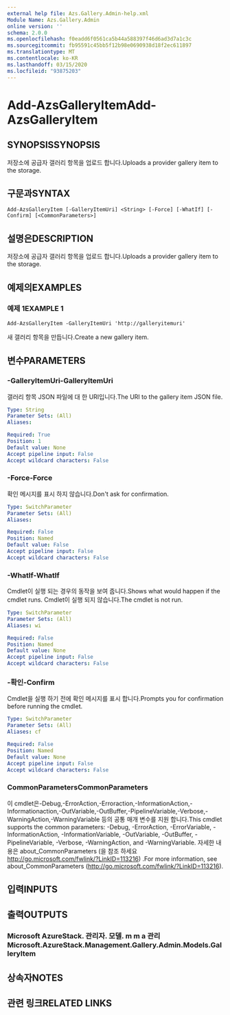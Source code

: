 ```yaml
---
external help file: Azs.Gallery.Admin-help.xml
Module Name: Azs.Gallery.Admin
online version: ''
schema: 2.0.0
ms.openlocfilehash: f0eadd6f0561ca5b44a588397f46d6ad3d7a1c3c
ms.sourcegitcommit: fb95591c45bb5f12b98e0690938d18f2ec611897
ms.translationtype: MT
ms.contentlocale: ko-KR
ms.lasthandoff: 03/15/2020
ms.locfileid: "93875203"
---
```

# <span data-ttu-id="d7b80-101">Add-AzsGalleryItem</span><span class="sxs-lookup"><span data-stu-id="d7b80-101">Add-AzsGalleryItem</span></span>

## <span data-ttu-id="d7b80-102">SYNOPSIS</span><span class="sxs-lookup"><span data-stu-id="d7b80-102">SYNOPSIS</span></span>
<span data-ttu-id="d7b80-103">저장소에 공급자 갤러리 항목을 업로드 합니다.</span><span class="sxs-lookup"><span data-stu-id="d7b80-103">Uploads a provider gallery item to the storage.</span></span>

## <span data-ttu-id="d7b80-104">구문과</span><span class="sxs-lookup"><span data-stu-id="d7b80-104">SYNTAX</span></span>

```
Add-AzsGalleryItem [-GalleryItemUri] <String> [-Force] [-WhatIf] [-Confirm] [<CommonParameters>]
```

## <span data-ttu-id="d7b80-105">설명은</span><span class="sxs-lookup"><span data-stu-id="d7b80-105">DESCRIPTION</span></span>
<span data-ttu-id="d7b80-106">저장소에 공급자 갤러리 항목을 업로드 합니다.</span><span class="sxs-lookup"><span data-stu-id="d7b80-106">Uploads a provider gallery item to the storage.</span></span>

## <span data-ttu-id="d7b80-107">예제의</span><span class="sxs-lookup"><span data-stu-id="d7b80-107">EXAMPLES</span></span>

### <span data-ttu-id="d7b80-108">예제 1</span><span class="sxs-lookup"><span data-stu-id="d7b80-108">EXAMPLE 1</span></span>
```
Add-AzsGalleryItem -GalleryItemUri 'http://galleryitemuri'
```

<span data-ttu-id="d7b80-109">새 갤러리 항목을 만듭니다.</span><span class="sxs-lookup"><span data-stu-id="d7b80-109">Create a new gallery item.</span></span>

## <span data-ttu-id="d7b80-110">변수</span><span class="sxs-lookup"><span data-stu-id="d7b80-110">PARAMETERS</span></span>

### <span data-ttu-id="d7b80-111">-GalleryItemUri</span><span class="sxs-lookup"><span data-stu-id="d7b80-111">-GalleryItemUri</span></span>
<span data-ttu-id="d7b80-112">갤러리 항목 JSON 파일에 대 한 URI입니다.</span><span class="sxs-lookup"><span data-stu-id="d7b80-112">The URI to the gallery item JSON file.</span></span>

```yaml
Type: String
Parameter Sets: (All)
Aliases:

Required: True
Position: 1
Default value: None
Accept pipeline input: False
Accept wildcard characters: False
```

### <span data-ttu-id="d7b80-113">-Force</span><span class="sxs-lookup"><span data-stu-id="d7b80-113">-Force</span></span>
<span data-ttu-id="d7b80-114">확인 메시지를 표시 하지 않습니다.</span><span class="sxs-lookup"><span data-stu-id="d7b80-114">Don't ask for confirmation.</span></span>

```yaml
Type: SwitchParameter
Parameter Sets: (All)
Aliases:

Required: False
Position: Named
Default value: False
Accept pipeline input: False
Accept wildcard characters: False
```

### <span data-ttu-id="d7b80-115">-WhatIf</span><span class="sxs-lookup"><span data-stu-id="d7b80-115">-WhatIf</span></span>
<span data-ttu-id="d7b80-116">Cmdlet이 실행 되는 경우의 동작을 보여 줍니다.</span><span class="sxs-lookup"><span data-stu-id="d7b80-116">Shows what would happen if the cmdlet runs.</span></span>
<span data-ttu-id="d7b80-117">Cmdlet이 실행 되지 않습니다.</span><span class="sxs-lookup"><span data-stu-id="d7b80-117">The cmdlet is not run.</span></span>

```yaml
Type: SwitchParameter
Parameter Sets: (All)
Aliases: wi

Required: False
Position: Named
Default value: None
Accept pipeline input: False
Accept wildcard characters: False
```

### <span data-ttu-id="d7b80-118">-확인</span><span class="sxs-lookup"><span data-stu-id="d7b80-118">-Confirm</span></span>
<span data-ttu-id="d7b80-119">Cmdlet을 실행 하기 전에 확인 메시지를 표시 합니다.</span><span class="sxs-lookup"><span data-stu-id="d7b80-119">Prompts you for confirmation before running the cmdlet.</span></span>

```yaml
Type: SwitchParameter
Parameter Sets: (All)
Aliases: cf

Required: False
Position: Named
Default value: None
Accept pipeline input: False
Accept wildcard characters: False
```

### <span data-ttu-id="d7b80-120">CommonParameters</span><span class="sxs-lookup"><span data-stu-id="d7b80-120">CommonParameters</span></span>
<span data-ttu-id="d7b80-121">이 cmdlet은-Debug,-ErrorAction,-Erroraction,-InformationAction,-Informationaction,-OutVariable,-OutBuffer,-PipelineVariable,-Verbose,-WarningAction,-WarningVariable 등의 공통 매개 변수를 지원 합니다.</span><span class="sxs-lookup"><span data-stu-id="d7b80-121">This cmdlet supports the common parameters: -Debug, -ErrorAction, -ErrorVariable, -InformationAction, -InformationVariable, -OutVariable, -OutBuffer, -PipelineVariable, -Verbose, -WarningAction, and -WarningVariable.</span></span> <span data-ttu-id="d7b80-122">자세한 내용은 about_CommonParameters (을 참조 하세요 http://go.microsoft.com/fwlink/?LinkID=113216) .</span><span class="sxs-lookup"><span data-stu-id="d7b80-122">For more information, see about_CommonParameters (http://go.microsoft.com/fwlink/?LinkID=113216).</span></span>

## <span data-ttu-id="d7b80-123">입력</span><span class="sxs-lookup"><span data-stu-id="d7b80-123">INPUTS</span></span>

## <span data-ttu-id="d7b80-124">출력</span><span class="sxs-lookup"><span data-stu-id="d7b80-124">OUTPUTS</span></span>

### <span data-ttu-id="d7b80-125">Microsoft AzureStack. 관리자. 모델. m m a 관리</span><span class="sxs-lookup"><span data-stu-id="d7b80-125">Microsoft.AzureStack.Management.Gallery.Admin.Models.GalleryItem</span></span>

## <span data-ttu-id="d7b80-126">상속자</span><span class="sxs-lookup"><span data-stu-id="d7b80-126">NOTES</span></span>

## <span data-ttu-id="d7b80-127">관련 링크</span><span class="sxs-lookup"><span data-stu-id="d7b80-127">RELATED LINKS</span></span>
